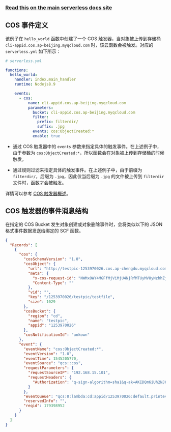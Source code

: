 <!--
title: Serverless Framework - Tencent-SCF 事件 - Cloud Object Storage
menuText: COS
menuOrder: 9
description:  Setting up Cloud Object Storage Events with Tencent-SCF via the Serverless Framework
layout: Doc
-->

<!-- DOCS-SITE-LINK:START automatically generated  -->

### [Read this on the main serverless docs site](https://www.serverless.com/framework/docs/providers/tencent/events/cos/)

<!-- DOCS-SITE-LINK:END -->

## COS 事件定义

该例子在 `hello_world` 函数中创建了一个 COS 触发器，当对象被上传到存储桶 `cli-appid.cos.ap-beijing.myqcloud.com` 时，该云函数会被触发。对应的 `serverless.yml` 如下所示：

```yml
# serverless.yml

functions:
  hello_world:
    handler: index.main_handler
    runtime: Nodejs8.9

    events:
      - cos:
          name: cli-appid.cos.ap-beijing.myqcloud.com
          parameters:
            bucket: cli-appid.cos.ap-beijing.myqcloud.com
            filter:
              prefix: filterdir/
              suffix: .jpg
            events: cos:ObjectCreated:*
            enable: true
```

- 通过 COS 触发器中的 `events` 参数来指定具体的触发事件。在上述例子中，由于参数为 `cos:ObjectCreated:*`，所以函数会在对象被上传到存储桶的时候触发。

- 通过规则过滤来指定具体的触发事件。在上述例子中，由于前缀为 `filterdir/`，后缀为 `.jpg`，因此仅当后缀为 `.jpg` 的文件被上传到 `filterdir` 文件时，函数才会被触发。

详情可以参考 [COS 触发器概述](https://cloud.tencent.com/document/product/583/9707)。

## COS 触发器的事件消息结构

在指定的 COS Bucket 发生对象创建或对象删除事件时，会将类似以下的 JSON 格式事件数据发送给绑定的 SCF 函数。

```json
{
  "Records": [
    {
      "cos": {
        "cosSchemaVersion": "1.0",
        "cosObject": {
          "url": "http://testpic-1253970026.cos.ap-chengdu.myqcloud.com/testfile",
          "meta": {
            "x-cos-request-id": "NWMxOWY4MGFfMjViMjU4NjRfMTUyMV8yNzhhZjM=",
            "Content-Type": ""
          },
          "vid": "",
          "key": "/1253970026/testpic/testfile",
          "size": 1029
        },
        "cosBucket": {
          "region": "cd",
          "name": "testpic",
          "appid": "1253970026"
        },
        "cosNotificationId": "unkown"
      },
      "event": {
        "eventName": "cos:ObjectCreated:*",
        "eventVersion": "1.0",
        "eventTime": 1545205770,
        "eventSource": "qcs::cos",
        "requestParameters": {
          "requestSourceIP": "192.168.15.101",
          "requestHeaders": {
            "Authorization": "q-sign-algorithm=sha1&q-ak=AKIDQm6iUh2NJ6jL41tVUis9KpY5Rgv49zyC&q-sign-time=1545205709;1545215769&q-key-time=1545205709;1545215769&q-header-list=host;x-cos-storage-class&q-url-param-list=&q-signature=098ac7dfe9cf21116f946c4b4c29001c2b449b14"
          }
        },
        "eventQueue": "qcs:0:lambda:cd:appid/1253970026:default.printevent.$LATEST",
        "reservedInfo": "",
        "reqid": 179398952
      }
    }
  ]
}
```
